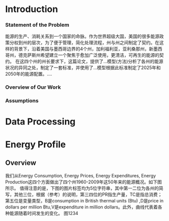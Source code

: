 # Introduction


### Statement of the Problem
能源的生产、消耗关系到一个国家的命脉。作为世界超级大国，美国的很多能源政策分权到州的层次，为了便于管理，简化处理流程，州与州之间制定了契约。在这样的背景下，沿着美国与墨西哥边界的4个州，加利福利亚，亚利桑那州，新墨西哥州，德克萨斯州希望建立一个聚焦于愈加广泛使用，更清洁，可再生的能源的契约。
在这四个州的州长要求下，这篇论文，提供了...模型(方法)分析了各州的能源状况的异同之处，制定了一套标准，并使用了...模型根据此标准制定了2025年和2050年的能源配置。....

### Overview of Our Work

### Assumptions

# Data Processing

# Energy Profile
## Overview
我们从Energy Consumption, Energy Prices, Energy Expenditures, Energy Production这四个方面做出了四个州1960-2009年这50年来的能源概况。如下图所示。
值得注意的是，下图的图片标签均为5位字符串，其中第一二位为各州的简写，其他三位，根据（参考）的说明，第三四位的PR指生产量，TC是指总消费；第五位是变量类型，B是consumption in British thermal units (Btu) ,D是price in dollars per million Btu,V是expenditure in million dollars。此外，曲线代表着各种能源随着时间发生的变化。
图1234



